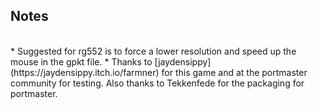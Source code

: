 ## Notes
<br/>
* Suggested for rg552 is to force a lower resolution and speed up the mouse in the gpkt file.
* Thanks to [jaydensippy](https://jaydensippy.itch.io/farmner) for this game and at the portmaster community for testing.  Also thanks to Tekkenfede for the packaging for portmaster.
<br/>
